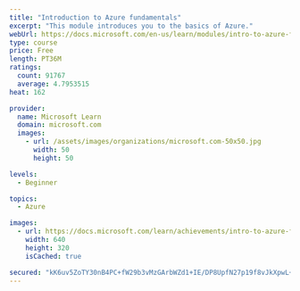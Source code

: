 ```yaml
---
title: "Introduction to Azure fundamentals"
excerpt: "This module introduces you to the basics of Azure."
webUrl: https://docs.microsoft.com/en-us/learn/modules/intro-to-azure-fundamentals/
type: course
price: Free
length: PT36M
ratings:
  count: 91767
  average: 4.7953515
heat: 162

provider:
  name: Microsoft Learn
  domain: microsoft.com
  images:
    - url: /assets/images/organizations/microsoft.com-50x50.jpg
      width: 50
      height: 50

levels:
  - Beginner

topics:
  - Azure

images:
  - url: https://docs.microsoft.com/learn/achievements/intro-to-azure-fundamentals-social.png
    width: 640
    height: 320
    isCached: true

secured: "kK6uv5ZoTY30nB4PC+fW29b3vMzGArbWZd1+IE/DP8UpfN27p19f8vJkXpwL+pVlkGnj1gXrux3KhWCzoGsZLpItS+dkj5gro9NtyCfJWX6vCVQ7Ue060fwMwfxy04jmPxycqCTDGhMO4mjgSXN1noTqgySYyVplA44eLVSxgAT+H1DkKK8q8mIsTw4e1a+gqGnbbpms70aW0Khhq8ifWfa+ntWUn4ZV4t0NP2aRGYsnK9QaMgk7j7JIheLlRWdtv1c34c3ES8kNSpCxGxLxzj20nMobw7peMJp+ipuzgAoesBuaNdla8mDbWjS/ST3YR9c1Rf0r0CmeJO7tEu7BXfsVDENEp9CMulACWnuHxlD3K+59vq6m2/TWs0GSFEtEFKUaegzNxlg3ssOXJlAMVjJ7kmdlFqOx9eo8ajSG33MpMPe6/v/mnKxXXMhOH4cN;UlTo6d6P1++T4GcU9S7m4A=="
---
```


